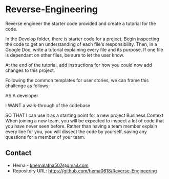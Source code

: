 # Reverse-Engineering

Reverse engineer the starter code provided and create a tutorial for the code.

In the Develop folder, there is starter code for a project. Begin inspecting the code to get an understanding of each file's responsibility. Then, in a Google Doc, write a tutorial explaining every file and its purpose. If one file is dependant on other files, be sure to let the user know.

At the end of the tutorial, add instructions for how you could now add changes to this project.

Following the common templates for user stories, we can frame this challenge as follows:

AS A developer

I WANT a walk-through of the codebase

SO THAT I can use it as a starting point for a new project
Business Context
When joining a new team, you will be expected to inspect a lot of code that you have never seen before. Rather than having a team member explain every line for you, you will dissect the code by yourself, saving any questions for a member of your team.



## Contact

* Hema - khemalatha507@gmail.com
* Repository URL: https://github.com/hema0618/Reverse-Engineering